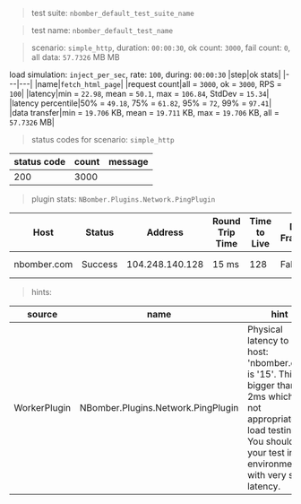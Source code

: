 > test suite: `nbomber_default_test_suite_name`

> test name: `nbomber_default_test_name`

> scenario: `simple_http`, duration: `00:00:30`, ok count: `3000`, fail count: `0`, all data: `57.7326` MB MB

load simulation: `inject_per_sec`, rate: `100`, during: `00:00:30`
|step|ok stats|
|---|---|
|name|`fetch_html_page`|
|request count|all = `3000`, ok = `3000`, RPS = `100`|
|latency|min = `22.98`, mean = `50.1`, max = `106.84`, StdDev = `15.34`|
|latency percentile|50% = `49.18`, 75% = `61.82`, 95% = `72`, 99% = `97.41`|
|data transfer|min = `19.706` KB, mean = `19.711` KB, max = `19.706` KB, all = `57.7326` MB|
> status codes for scenario: `simple_http`

|status code|count|message|
|---|---|---|
|200|3000||

> plugin stats: `NBomber.Plugins.Network.PingPlugin`

|Host|Status|Address|Round Trip Time|Time to Live|Don't Fragment|Buffer Size|
|---|---|---|---|---|---|---|
|nbomber.com|Success|104.248.140.128|15 ms|128|False|32 bytes|

> hints:

|source|name|hint|
|---|---|---|
|WorkerPlugin|NBomber.Plugins.Network.PingPlugin|Physical latency to host: 'nbomber.com' is '15'.  This is bigger than 2ms which is not appropriate for load testing. You should run your test in an environment with very small latency.|
